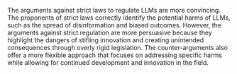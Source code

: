 The arguments against strict laws to regulate LLMs are more convincing. The proponents of strict laws correctly identify the potential harms of LLMs, such as the spread of disinformation and biased outcomes. However, the arguments against strict regulation are more persuasive because they highlight the dangers of stifling innovation and creating unintended consequences through overly rigid legislation. The counter-arguments also offer a more flexible approach that focuses on addressing specific harms while allowing for continued development and innovation in the field.